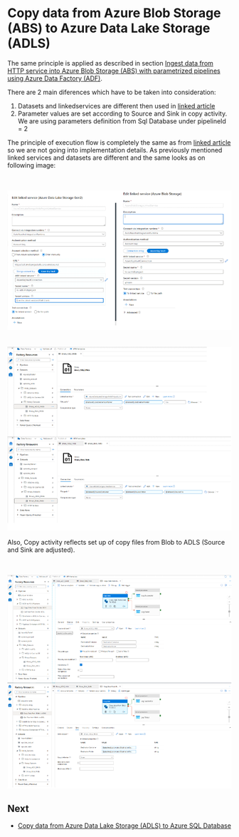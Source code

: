 # Copy data from Azure Blob Storage (ABS) to Azure Data Lake Storage (ADLS)

The same principle is applied as described in section [Ingest data from HTTP service into Azure Blob Storage (ABS) with parametrized pipelines using Azure Data Factory (ADF)](Sections/HTTPToBlob.md).

There are  2 main diferences which have to be taken into consideration:
1. Datasets and linkedservices are different then used in [linked article](Sections/HTTPToBlob.md)
2. Parameter values are set according to Source and Sink in copy activity. We are using parameters definition from Sql Database under pipelineId = 2

The principle of execution flow is completely the same as from [linked article](Sections/HTTPToBlob.md) so we are not going into implementation details. As previously mentioned linked services and datasets are different and the same looks as on following image:

\
\
![storage account](images/BlobToADLS/BlobToADLS1.png)
\
\
\
![storage account](images/BlobToADLS/BlobToADLS2.png)


Also, Copy activity reflects set up of copy files from Blob to ADLS (Source and Sink are adjusted).

\
\
![storage account](images/BlobToADLS/BlobToADLS4.png)

## Next
* [Copy data from Azure Data Lake Storage (ADLS) to Azure SQL Database](ADLSToSQL.md)







